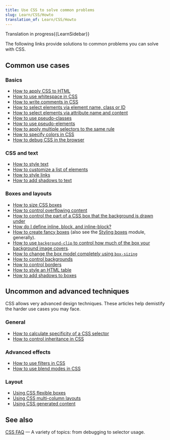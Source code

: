 ```yaml
---
title: Use CSS to solve common problems
slug: Learn/CSS/Howto
translation_of: Learn/CSS/Howto
---
```

Translation in progress{{LearnSidebar}}

The following links provide solutions to common problems you can solve with CSS.

## Common use cases

### Basics

- [How to apply CSS to HTML](/en-US/Learn/CSS/Introduction_to_CSS/How_CSS_works#How_to_apply_your_CSS_to_your_HTML)
- [How to use whitespace in CSS](/en-US/Learn/CSS/Introduction_to_CSS/Syntax#White_space)
- [How to write comments in CSS](/en-US/Learn/CSS/Introduction_to_CSS/Syntax#Comments)
- [How to select elements via element name, class or ID](/en-US/Learn/CSS/Introduction_to_CSS/Selectors#Simple_selectors)
- [How to select elements via attribute name and content](/en-US/Learn/CSS/Introduction_to_CSS/Selectors#Attribute_selectors)
- [How to use pseudo-classes](/en-US/Learn/CSS/Introduction_to_CSS/Selectors#Pseudo-classes)
- [How to use pseudo-elements](/en-US/Learn/CSS/Introduction_to_CSS/Selectors#Pseudo-elements)
- [How to apply multiple selectors to the same rule](/en-US/Learn/CSS/Introduction_to_CSS/Selectors#Multiple_selectors_on_one_rule)
- [How to specify colors in CSS](/en-US/Learn/CSS/Introduction_to_CSS/Values_and_units#Colors)
- [How to debug CSS in the browser](/en-US/Learn/CSS/Introduction_to_CSS/Debugging_CSS#Inspecting_the_DOM_and_CSS)

### CSS and text

- [How to style text](/pl/docs/Learn/CSS/Styling_text/Fundamentals)
- [How to customize a list of elements](/pl/docs/Learn/CSS/Styling_text/Styling_lists)
- [How to style links](/en-US/Learn/CSS/Styling_text/Styling_links)
- [How to add shadows to text](/en-US/Learn/CSS/Styling_text/Fundamentals#Text_drop_shadows)

### Boxes and layouts

- [How to size CSS boxes](/en-US/Learn/CSS/Introduction_to_CSS/Box_model#Box_properties)
- [How to control overflowing content](/en-US/Learn/CSS/Introduction_to_CSS/Box_model#Overflow)
- [How to control the part of a CSS box that the background is drawn under](/en-US/Learn/CSS/Introduction_to_CSS/Box_model#Background_clip)
- [How do I define inline, block, and inline-block?](/en-US/Learn/CSS/Introduction_to_CSS/Box_model#Types_of_CSS_boxes)
- [How to create fancy boxes](/pl/docs/Learn/CSS/Howto/create_fancy_boxes) (also see the [Styling boxes](/pl/docs/Learn/CSS/Styling_boxes) module, generally).
- [How to use `background-clip` to control how much of the box your background image covers](/en-US/Learn/CSS/Introduction_to_CSS/Box_model#Background_clip).
- [How to change the box model completely using `box-sizing`](/en-US/Learn/CSS/Styling_boxes/Box_model_recap#Changing_the_box_model_completely)
- [How to control backgrounds](/en-US/Learn/CSS/Styling_boxes/Backgrounds)
- [How to control borders](/en-US/Learn/CSS/Styling_boxes/Borders)
- [How to style an HTML table](/en-US/Learn/CSS/Styling_boxes/Styling_tables)
- [How to add shadows to boxes](/en-US/Learn/CSS/Styling_boxes/Advanced_box_effects#Box_shadows)

## Uncommon and advanced techniques

CSS allows very advanced design techniques. These articles help demistify the harder use cases you may face.

### General

- [How to calculate specificity of a CSS selector](/en-US/Learn/CSS/Introduction_to_CSS/Cascade_and_inheritance#Specificity)
- [How to control inheritance in CSS](/en-US/Learn/CSS/Introduction_to_CSS/Cascade_and_inheritance#Controlling_inheritance)

### Advanced effects

- [How to use filters in CSS](/en-US/Learn/CSS/Styling_boxes/Advanced_box_effects#Filters)
- [How to use blend modes in CSS](/en-US/Learn/CSS/Styling_boxes/Advanced_box_effects#Blend_modes)

### Layout

- [Using CSS flexible boxes](/pl/docs/Web/Guide/CSS/Flexible_boxes)
- [Using CSS multi-column layouts](/pl/docs/Web/Guide/CSS/Using_multi-column_layouts)
- [Using CSS generated content](/pl/docs/Web/Guide/CSS/Getting_started/Content)

## See also

[CSS FAQ](/pl/docs/Learn/CSS/Howto/CSS_FAQ) — A variety of topics: from debugging to selector usage.
